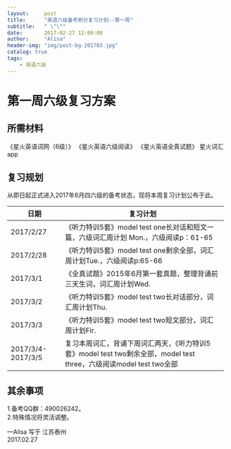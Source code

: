 ```yaml
---
layout:     post
title:      "英语六级备考刷分复习计划--第一周"
subtitle:   " \"\""
date:       2017-02-27 12:00:00
author:     "Alisa"
header-img: "img/post-bg-201703.jpg"
catalog: true
tags:
    - 英语六级
---
```


# 第一周六级复习方案

## 所需材料

《星火英语词网（6级）》  《星火英语六级阅读》 《星火英语全真试题》 星火词汇app

## 复习规划

从即日起正式进入2017年6月四六级的备考状态，现将本周复习计划公布于此。

| 日期                | 复习计划                                     |
| ----------------- | ---------------------------------------- |
| 2017/2/27         | 《听力特训5套》model test one长对话和短文一篇，六级词汇周计划 Mon.，六级阅读p：61-65 |
| 2017/2/28         | 《听力特训5套》model test one剩余全部，词汇周计划Tue.，六级阅读p:65-66 |
| 2017/3/1          | 《全真试题》2015年6月第一套真题，整理背诵前三天生词，词汇周计划Wed.   |
| 2017/3/2          | 《听力特训5套》model test two长对话部分，词汇周计划Thu.    |
| 2017/3/3          | 《听力特训5套》model test two短文部分，词汇周计划Fir.     |
| 2017/3/4-2017/3/5 | 复习本周词汇，背诵下周词汇两天，《听力特训5套》model test two剩余全部，model test three，六级阅读model test two全部 |

## 其余事项

1.备考QQ群：490026242。  
2.特殊情况将灵活调整。  

—Alisa 写于  江苏泰州  
2017.02.27



  